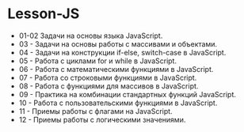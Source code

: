 # Lesson-JS

* 01-02 Задачи на основы языка JavaScript.
* 03 - Задачи на основы работы с массивами и объектами.
* 04 - Задачи на конструкции if-else, switch-case в JavaScript.
* 05 - Работа с циклами for и while в JavaScript.
* 06 - Работа с математическими функциями в JavaScript.
* 07 - Работа со строковыми функциями в JavaScript.
* 08 - Работа с функциями для массивов в JavaScript.
* 09 - Практика на комбинации стандартных функций JavaScript.
* 10 - Работа с пользовательскими функциями в JavaScript.
* 11 - Приемы работы с флагами на JavaScript.
* 12 - Приемы работы с логическими значениями.

